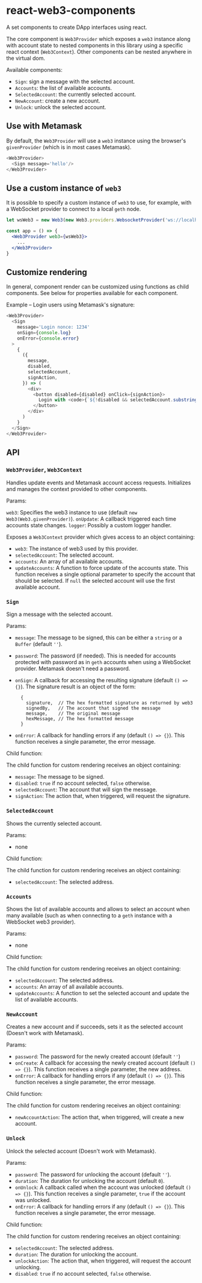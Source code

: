# react-web3-components

A set components to create DApp interfaces using react.

The core component is `Web3Provider` which exposes a `web3` instance along with account state to nested components in this library using a specific react context (`Web3Context`). Other components can be nested anywhere in the virtual dom.

Available components:

- `Sign`: sign a message with the selected account.
- `Accounts`: the list of available accounts.
- `SelectedAccount`: the currently selected account.
- `NewAccount`: create a new account.
- `Unlock`: unlock the selected account.

## Use with Metamask

By default, the `Web3Provider` will use a `web3` instance using the browser's `givenProvider` (which is in most cases Metamask).

```js
<Web3Provider>
  <Sign message='hello'/>
</Web3Provider>
```

## Use a custom instance of `web3`

It is possible to specify a custom instance of `web3` to use, for example, with a WebSocket provider to connect to a local `geth` node.

```jsx
let wsWeb3 = new Web3(new Web3.providers.WebsocketProvider('ws://localhost:8546'));

const app = () => {
  <Web3Provider web3={wsWeb3}>
    ...
  </Web3Provider>
}
```

## Customize rendering

In general, component render can be customized using functions as child components. See below for properties available for each component.

Example – Login users using Metamask's signature:

```js
<Web3Provider>
  <Sign
    message='Login nonce: 1234'
    onSign={console.log}
    onError={console.error}
  >
    {
      ({
        message,
        disabled,
        selectedAccount,
        signAction,
      }) => (
        <div>
          <button disabled={disabled} onClick={signAction}>
            Login with <code>{`${!disabled && selectedAccount.substring(0, 6)}…`}</code>
          </button>
        </div>
      )
    }
  </Sign>
</Web3Provider>
```

## API

### `Web3Provider`, `Web3Context`

Handles update events and Metamask account access requests. Initializes and manages the context provided to other components.

Params:

`web3`: Specifies the web3 instance to use (default `new Web3(Web3.givenProvider)`).
`onUpdate`: A callback triggered each time accounts state changes.
`logger`: Possibly a custom logger handler.

Exposes a `Web3Context` provider which gives access to an object containing:

- `web3`: The instance of web3 used by this provider.
- `selectedAccount`: The selected account.
- `accounts`: An array of all available accounts.
- `updateAccounts`: A function to force update of the accounts state. This function receives a single optional parameter to specify the account that should be selected. If `null` the selected account will use the first available account.

### `Sign`

Sign a message with the selected account.

Params:

- `message`: The message to be signed, this can be either a `string` or a `Buffer` (default `''`).
- `password`: The password (if needed). This is needed for accounts protected with password as in `geth` accounts when using a WebSocket provider. Metamask doesn't need a password.
- `onSign`: A callback for accessing the resulting signature (default `() => {}`). The signature result is an object of the form:

  ```
    {
      signature,  // The hex formatted signature as returned by web3
      signedBy,   // The account that signed the message
      message,    // The original message
      hexMessage, // The hex formatted message
    }
  ```

- `onError`: A callback for handling errors if any (default `() => {}`). This function receives a single parameter, the error message.

Child function:

The child function for custom rendering receives an object containing:

- `message`: The message to be signed.
- `disabled`: `true` if no account selected, `false` otherwise.
- `selectedAccount`: The account that will sign the message.
- `signAction`: The action that, when triggered, will request the signature.

### `SelectedAccount`

Shows the currently selected account.

Params:

- none

Child function:

The child function for custom rendering receives an object containing:

- `selectedAccount`: The selected address.

### `Accounts`

Shows the list of available accounts and allows to select an account when many available (such as when connecting to a `geth` instance with a WebSocket web3 provider).

Params:

- none

Child function:

The child function for custom rendering receives an object containing:

- `selectedAccount`: The selected address.
- `accounts`: An array of all available accounts.
- `updateAccounts`: A function to set the selected account and update the list of available accounts.

### `NewAccount`

Creates a new account and if succeeds, sets it as the selected account (Doesn't work with Metamask).

Params:
- `password`: The password for the newly created account (default `''`)
- `onCreate`: A callback for accessing the newly created account (default `() => {}`). This function receives a single parameter, the new address.
- `onError`: A callback for handling errors if any (default `() => {}`). This function receives a single parameter, the error message.

Child function:

The child function for custom rendering receives an object containing:

- `newAccountAction`: The action that, when triggered, will create a new account.

### `Unlock`

Unlock the selected account (Doesn't work with Metamask).

Params:

- `password`: The password for unlocking the account (default `''`).
- `duration`: The duration for unlocking the account (default `0`).
- `onUnlock`: A callback called when the account was unlocked (default `() => {}`). This function receives a single parameter, `true` if the account was unlocked.
- `onError`: A callback for handling errors if any (default `() => {}`). This function receives a single parameter, the error message.

Child function:

The child function for custom rendering receives an object containing:

- `selectedAccount`: The selected address.
- `duration`: The duration for unlocking the account.
- `unlockAction`: The action that, when triggered, will request the account unlocking.
- `disabled`: `true` if no account selected, `false` otherwise.
